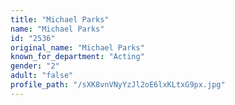 ```yaml
---
title: "Michael Parks"
name: "Michael Parks"
id: "2536"
original_name: "Michael Parks"
known_for_department: "Acting"
gender: "2"
adult: "false"
profile_path: "/sXK8vnVNyYzJl2oE6lxKLtxG9px.jpg"
---
```

